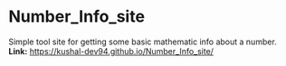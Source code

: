 # Number_Info_site
Simple tool site for getting some basic mathematic info about a number.
**Link:** https://kushal-dev94.github.io/Number_Info_site/
